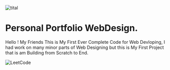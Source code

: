 ![tital](https://user-images.githubusercontent.com/91774226/187524251-4e29c2d5-c843-408a-8400-eca81df47948.png)

# Personal Portfolio WebDesign.

Hello ! My Friends This is My First Ever Complete Code for Web Devloping, I had work on many minor parts of Web Designing but this is My First Project that is am Building from Scratch to End.

![LeetCode](https://img.shields.io/badge/LeetCode-000000?style=for-the-badge&logo=LeetCode&logoColor=#d16c06)
                                                                                                                           
